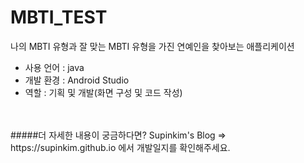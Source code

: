 # MBTI_TEST
나의 MBTI 유형과 잘 맞는 MBTI 유형을 가진 연예인을 찾아보는 애플리케이션

<ul>
  <li>사용 언어 : java</li>
  <li>개발 환경 : Android Studio</li>
  <li>역할 : 기획 및 개발(화면 구성 및 코드 작성)</li>
</ul>
<br><br>
#####더 자세한 내용이 궁금하다면? Supinkim's Blog => https://supinkim.github.io 에서 개발일지를 확인해주세요.
